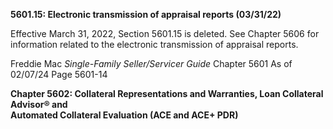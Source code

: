 **5601.15: Electronic transmission of appraisal reports (03/31/22)**

Effective March 31, 2022, Section 5601.15 is deleted. See Chapter 5606
for information related to the electronic transmission of appraisal
reports.

Freddie Mac *Single-Family Seller/Servicer Guide* Chapter 5601 As of
02/07/24 Page 5601-14

**Chapter 5602: Collateral Representations and Warranties, Loan
Collateral Advisor® and**\
**Automated Collateral Evaluation (ACE and ACE+ PDR)**